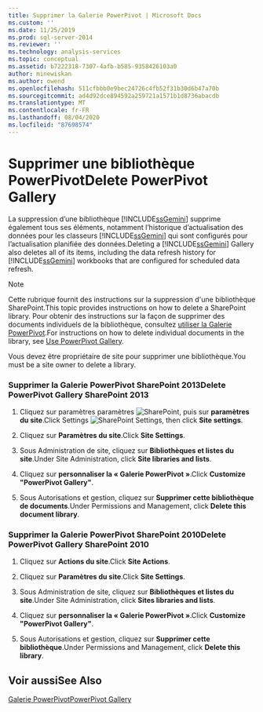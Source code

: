 ```yaml
---
title: Supprimer la Galerie PowerPivot | Microsoft Docs
ms.custom: ''
ms.date: 11/25/2019
ms.prod: sql-server-2014
ms.reviewer: ''
ms.technology: analysis-services
ms.topic: conceptual
ms.assetid: b7222318-7307-4afb-b585-9358426103a0
author: minewiskan
ms.author: owend
ms.openlocfilehash: 511cfbbb0e9bec24726c4fb52f31b30d6b47a70b
ms.sourcegitcommit: ad4d92dce894592a259721a1571b1d8736abacdb
ms.translationtype: MT
ms.contentlocale: fr-FR
ms.lasthandoff: 08/04/2020
ms.locfileid: "87698574"
---
```

# <a name="delete-powerpivot-gallery"></a><span data-ttu-id="fa9d2-102">Supprimer une bibliothèque PowerPivot</span><span class="sxs-lookup"><span data-stu-id="fa9d2-102">Delete PowerPivot Gallery</span></span>
  <span data-ttu-id="fa9d2-103">La suppression d’une bibliothèque [!INCLUDE[ssGemini](../../includes/ssgemini-md.md)] supprime également tous ses éléments, notamment l’historique d’actualisation des données pour les classeurs [!INCLUDE[ssGemini](../../includes/ssgemini-md.md)] qui sont configurés pour l’actualisation planifiée des données.</span><span class="sxs-lookup"><span data-stu-id="fa9d2-103">Deleting a [!INCLUDE[ssGemini](../../includes/ssgemini-md.md)] Gallery also deletes all of its items, including the data refresh history for [!INCLUDE[ssGemini](../../includes/ssgemini-md.md)] workbooks that are configured for scheduled data refresh.</span></span>

> [!NOTE]
>  <span data-ttu-id="fa9d2-104">Cette rubrique fournit des instructions sur la suppression d'une bibliothèque SharePoint.</span><span class="sxs-lookup"><span data-stu-id="fa9d2-104">This topic provides instructions on how to delete a SharePoint library.</span></span> <span data-ttu-id="fa9d2-105">Pour obtenir des instructions sur la façon de supprimer des documents individuels de la bibliothèque, consultez [utiliser la Galerie PowerPivot](use-power-pivot-gallery.md).</span><span class="sxs-lookup"><span data-stu-id="fa9d2-105">For instructions on how to delete individual documents in the library, see [Use PowerPivot Gallery](use-power-pivot-gallery.md).</span></span>

 <span data-ttu-id="fa9d2-106">Vous devez être propriétaire de site pour supprimer une bibliothèque.</span><span class="sxs-lookup"><span data-stu-id="fa9d2-106">You must be a site owner to delete a library.</span></span>

### <a name="delete-powerpivot-gallery-sharepoint-2013"></a><span data-ttu-id="fa9d2-107">Supprimer la Galerie PowerPivot SharePoint 2013</span><span class="sxs-lookup"><span data-stu-id="fa9d2-107">Delete PowerPivot Gallery SharePoint 2013</span></span>

1.  <span data-ttu-id="fa9d2-108">Cliquez sur paramètres paramètres ![SharePoint](../media/as-sharepoint2013-settings-gear.gif "Paramètres SharePoint"), puis sur **paramètres du site**.</span><span class="sxs-lookup"><span data-stu-id="fa9d2-108">Click Settings ![SharePoint Settings](../media/as-sharepoint2013-settings-gear.gif "SharePoint Settings"), then click **Site settings**.</span></span>

2.  <span data-ttu-id="fa9d2-109">Cliquez sur **Paramètres du site**.</span><span class="sxs-lookup"><span data-stu-id="fa9d2-109">Click **Site Settings**.</span></span>

3.  <span data-ttu-id="fa9d2-110">Sous Administration de site, cliquez sur **Bibliothèques et listes du site**.</span><span class="sxs-lookup"><span data-stu-id="fa9d2-110">Under Site Administration, click **Site libraries and lists**.</span></span>

4.  <span data-ttu-id="fa9d2-111">Cliquez sur **personnaliser la « Galerie PowerPivot »**.</span><span class="sxs-lookup"><span data-stu-id="fa9d2-111">Click **Customize "PowerPivot Gallery"**.</span></span>

5.  <span data-ttu-id="fa9d2-112">Sous Autorisations et gestion, cliquez sur **Supprimer cette bibliothèque de documents**.</span><span class="sxs-lookup"><span data-stu-id="fa9d2-112">Under Permissions and Management, click **Delete this document library**.</span></span>

### <a name="delete-powerpivot-gallery-sharepoint-2010"></a><span data-ttu-id="fa9d2-113">Supprimer la Galerie PowerPivot SharePoint 2010</span><span class="sxs-lookup"><span data-stu-id="fa9d2-113">Delete PowerPivot Gallery SharePoint 2010</span></span>

1.  <span data-ttu-id="fa9d2-114">Cliquez sur **Actions du site**.</span><span class="sxs-lookup"><span data-stu-id="fa9d2-114">Click **Site Actions**.</span></span>

2.  <span data-ttu-id="fa9d2-115">Cliquez sur **Paramètres du site**.</span><span class="sxs-lookup"><span data-stu-id="fa9d2-115">Click **Site Settings**.</span></span>

3.  <span data-ttu-id="fa9d2-116">Sous Administration de site, cliquez sur **Bibliothèques et listes du site**.</span><span class="sxs-lookup"><span data-stu-id="fa9d2-116">Under Site Administration, click **Sites libraries and lists**.</span></span>

4.  <span data-ttu-id="fa9d2-117">Cliquez sur **personnaliser la « Galerie PowerPivot »**.</span><span class="sxs-lookup"><span data-stu-id="fa9d2-117">Click **Customize "PowerPivot Gallery"**.</span></span>

5.  <span data-ttu-id="fa9d2-118">Sous Autorisations et gestion, cliquez sur **Supprimer cette bibliothèque**.</span><span class="sxs-lookup"><span data-stu-id="fa9d2-118">Under Permissions and Management, click **Delete this library**.</span></span>

## <a name="see-also"></a><span data-ttu-id="fa9d2-119">Voir aussi</span><span class="sxs-lookup"><span data-stu-id="fa9d2-119">See Also</span></span>
 [<span data-ttu-id="fa9d2-120">Galerie PowerPivot</span><span class="sxs-lookup"><span data-stu-id="fa9d2-120">PowerPivot Gallery</span></span>](../../index.yml)


